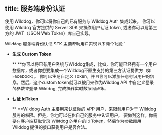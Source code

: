 title: 服务端身份认证
---

使用 Wilddog，你可以将你自己的已有服务与 Wilddog Auth 集成起来。
你可以使用 Wilddog 官方提供的 Server SDK 来操作用户认证 token, 或者你可以用第三方的 JWT（JSON Web Token）库自己实现。

Wilddog 服务端身份认证 SDK 主要帮助用户实现以下两个功能：

* **生成 Custom Token**

  **
  **你可以将已有用户系统与Wilddog集成，比如，你可能已经拥有一个用户数据库，或者你想要集成一个Wilddog不原生支持的第三方认证提供方（如Facebook）。
  你可以生成自定义 Token，并且你可以添加任意标识用户的信息。然后，这个custom token就可以被用来作为Wilddog API 中自定义登录的参数来登录 Wilddog, 完成操作实时数据同步等。

* **认证 IdToken**

  **
  **Wilddog Auth 主要用来认证你的 APP 用户，来限制用户对于 Wilddog 服务的权限。但是，你也可以在你自己的服务中认证用户。
  要做到这样，你需要在客户端获取登录 Wilddog 的用户的Id Token，然后作为参数调用 Wilddog 提供的接口获得用户是否合法。



